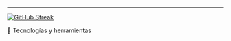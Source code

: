 
---
[![GitHub Streak](https://streak-stats.demolab.com?user=rafaelrc2001&theme=tokyonight&short_numbers=true&hide_current_streak=true&hide_longest_streak=true)](https://git.io/streak-stats)



🚀 Tecnologías y herramientas


